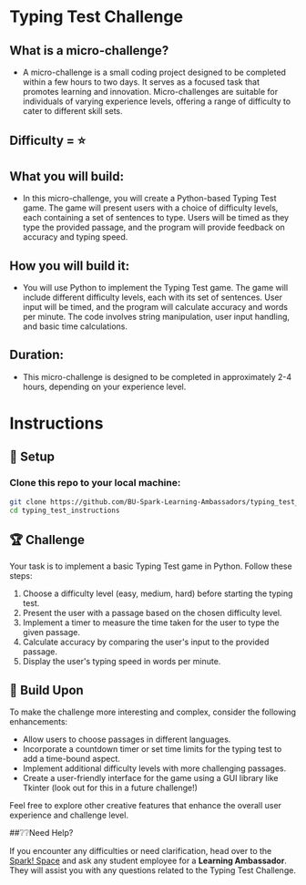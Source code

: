 # Typing Test Challenge

## What is a micro-challenge?
- A micro-challenge is a small coding project designed to be completed within a few hours to two days. It serves as a focused task that promotes learning and innovation. Micro-challenges are suitable for individuals of varying experience levels, offering a range of difficulty to cater to different skill sets.

## Difficulty = ⭐️

## What you will build:
- In this micro-challenge, you will create a Python-based Typing Test game. The game will present users with a choice of difficulty levels, each containing a set of sentences to type. Users will be timed as they type the provided passage, and the program will provide feedback on accuracy and typing speed.

## How you will build it:
- You will use Python to implement the Typing Test game. The game will include different difficulty levels, each with its set of sentences. User input will be timed, and the program will calculate accuracy and words per minute. The code involves string manipulation, user input handling, and basic time calculations.

## Duration:
- This micro-challenge is designed to be completed in approximately 2-4 hours, depending on your experience level.

# Instructions
## 🚀 Setup

### Clone this repo to your local machine:
```bash
git clone https://github.com/BU-Spark-Learning-Ambassadors/typing_test_instructions.git
cd typing_test_instructions
```

## 🏆 Challenge

Your task is to implement a basic Typing Test game in Python. Follow these steps:

1. Choose a difficulty level (easy, medium, hard) before starting the typing test.
2. Present the user with a passage based on the chosen difficulty level.
3. Implement a timer to measure the time taken for the user to type the given passage.
4. Calculate accuracy by comparing the user's input to the provided passage.
5. Display the user's typing speed in words per minute.

## 🚀 Build Upon

To make the challenge more interesting and complex, consider the following enhancements:

- Allow users to choose passages in different languages.
- Incorporate a countdown timer or set time limits for the typing test to add a time-bound aspect.
- Implement additional difficulty levels with more challenging passages.
- Create a user-friendly interface for the game using a GUI library like Tkinter (look out for this in a future challenge!)

Feel free to explore other creative features that enhance the overall user experience and challenge level.

##❔❔Need Help?

If you encounter any difficulties or need clarification, head over to the [Spark! Space](https://www.bu.edu/spark/resources/space/) and ask any student employee for a **Learning Ambassador**. They will assist you with any questions related to the Typing Test Challenge.
